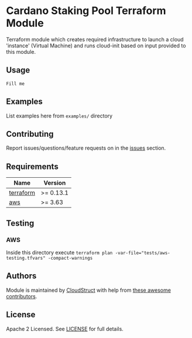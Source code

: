 # Cardano Staking Pool Terraform Module
Terraform module which creates required infrastructure to launch a cloud 'instance' (Virtual Machine) and runs cloud-init based on input provided to this module.

## Usage
```
Fill me
```

## Examples
List examples here from `examples/` directory

## Contributing

Report issues/questions/feature requests on in the [issues](https://github.com/cloudstruct/terraform-cloud-cardano-staking-pool/issues/new) section.

## Requirements
| Name | Version |
|------|---------|
| <a name="requirement_terraform"></a> [terraform](#requirement\_terraform) | >= 0.13.1 |
| <a name="requirement_aws"></a> [aws](#requirement\_aws) | >= 3.63 |

## Testing
### AWS
Inside this directory execute
`terraform plan -var-file="tests/aws-testing.tfvars" -compact-warnings`

## Authors
Module is maintained by [CloudStruct](https://github.com/cloudstruct) with help from [these awesome contributors](https://github.com/cloudstruct/terraform-cloud-cardano-staking-pool/graphs/contributors).


## License
Apache 2 Licensed. See [LICENSE](https://github.com/cloudstruct/terraform-cloud-cardano-staking-pool/tree/master/LICENSE) for full details.
